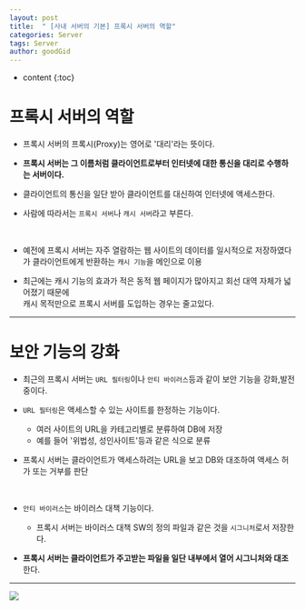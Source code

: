 ```yaml
---
layout: post
title:  " [사내 서버의 기본] 프록시 서버의 역할"
categories: Server
tags: Server
author: goodGid
---
```

* content
{:toc}


# 프록시 서버의 역할

* 프록시 서버의 프록시(Proxy)는 영어로 '대리'라는 뜻이다.

* <b>프록시 서버는 그 이름처럼 클라이언트로부터 인터넷에 대한 통신을 대리로 수행하는 서버이다.</b>

* 클라이언트의 통신을 일단 받아 클라이언트를 대신하여 인터넷에 액세스한다.

* 사람에 따라서는 `프록시 서버`나 `캐시 서버`라고 부른다.

<br>

* 예전에 프록시 서버는 자주 열람하는 웹 사이트의 데이터를 일시적으로 저장하였다가 클라이언트에게 반환하는 `캐시 기능`을 메인으로 이용

* 최근에는 캐시 기능의 효과가 적은 동적 웹 페이지가 많아지고 회선 대역 자체가 넓어졌기 때문에 <br> 캐시 목적만으로 프록시 서버를 도입하는 경우는 줄고있다.

---

# 보안 기능의 강화

* 최근의 프록시 서버는 `URL 필터링`이나 `안티 바이러스`등과 같이 보안 기능을 강화,발전중이다.

* `URL 필터링`은 액세스할 수 있는 사이트를 한정하는 기능이다.
    - 여러 사이트의 URL을 카테고리별로 분류하여 DB에 저장
    - 예를 들어 '위법성, 성인사이트'등과 같은 식으로 분류

* 프록시 서버는 클라이언트가 액세스하려는 URL을 보고 DB와 대조하여 액세스 허가 또는 거부를 판단

<br>

* `안티 바이러스`는 바이러스 대책 기능이다.
    - 프록시 서버는 바이러스 대책 SW의 정의 파일과 같은 것을 `시그니처`로서 저장한다.

* <b>프록시 서버는 클라이언트가 주고받는 파일을 일단 내부에서 열어 시그니처와 대조</b>한다.

---



![](/assets/img/server/role_of_proxy_server_1.png)



